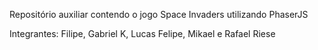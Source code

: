 Repositório auxiliar contendo o jogo Space Invaders utilizando PhaserJS

Integrantes: Filipe, Gabriel K, Lucas Felipe, Mikael e Rafael Riese
